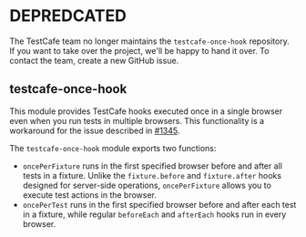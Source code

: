 # DEPREDCATED
The TestCafe team no longer maintains the `testcafe-once-hook` repository. If you want to take over the project, we'll be happy to hand it over. To contact the team, create a new GitHub issue.

## testcafe-once-hook

This module provides TestCafe hooks executed once in a single browser even when you run tests in multiple browsers. This functionality is a workaround for the issue described in [#1345](https://github.com/DevExpress/testcafe/issues/1345).

The `testcafe-once-hook` module exports two functions:

- `oncePerFixture` runs in the first specified browser before and after all tests in a fixture. Unlike the `fixture.before` and `fixture.after` hooks designed for server-side operations, `oncePerFixture` allows you to execute test actions in the browser.
- `oncePerTest` runs in the first specified browser before and after each test in a fixture, while regular `beforeEach` and `afterEach` hooks run in every browser. 
